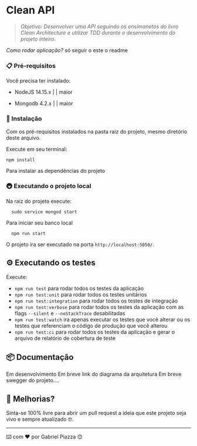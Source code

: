 # Clean API

> _Objetivo: Desenvolver uma API seguindo os ensimanetos do livro Clean Architecture e utilizar TDD durante o desenvolvimento do projeto inteiro_.

*Como rodar aplicação?* só seguir o este o readme

### 📋 Pré-requisitos

Você precisa ter instalado:

- NodeJS 14.15.x | | maior

- Mongodb 4.2.x | |  maior

### 🔧 Instalação

Com os pré-requisitos instalados na pasta raiz do projeto, mesmo diretório deste arquivo.

Execute em seu terminal:

```
npm install
```
Para instalar as dependências do projeto

### 🚇 Executando o projeto local

Na raiz do projeto execute:
```
  sudo service mongod start
```
Para iniciar seu banco local

```
  npm run start
```

O projeto ira ser executado na porta `http://localhost:5050/`.

## ⚙️ Executando os testes

Execute:
- `npm run test` para rodar todos os testes da aplicação
- `npm run test:unit` para rodar todos os testes unitários
- `npm run test:integration` para rodar todos os testes de integração
- `npm run test:verbose` para rodar todos os testes da aplicação com as flags `--silent` e `--noStackTrace` desabilitadas
- `npm run test:watch` ira apenas executar os testes que você alterar ou os testes que referenciam o código de produção que você alterou
- `npm run test:ci` para rodar todos os testes da aplicação e gerar o arquivo de relatório de cobertura de teste

## 📦 Documentação

Em desenvolvimento
Em breve link do diagrama da arquitetura
Em breve swegger do projeto....

## 🎁 Melhorias?

Sinta-se 100% livre para abrir um pull request a ideia que este projeto seja vivo e sempre atualizado 🤓.

---
⌨️ com ❤️ por Gabriel Piazza 😊
